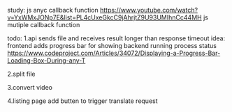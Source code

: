 study:
js anyc callback function
https://www.youtube.com/watch?v=YxWMxJONp7E&list=PL4cUxeGkcC9jAhrjtZ9U93UMIhnCc44MH
js mutiple callback function

todo:
1.api sends file and receives result longer than response timeout
  idea: frontend adds progress bar for showing backend running process status
  https://www.codeproject.com/Articles/34072/Displaying-a-Progress-Bar-Loading-Box-During-any-T

2.split file

3.convert video

4.listing page add butten to trigger translate request
